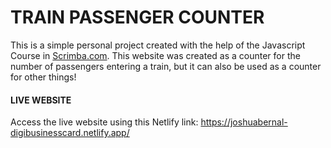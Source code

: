 # TRAIN PASSENGER COUNTER

This is a simple personal project created with the help of the Javascript Course in <a href="scrimba.com">Scrimba.com</a>. 
This website was created as a counter for the number of passengers entering a train, but it can also be used as a counter for other things!


#### LIVE WEBSITE

Access the live website using this Netlify link:
https://joshuabernal-digibusinesscard.netlify.app/ 

